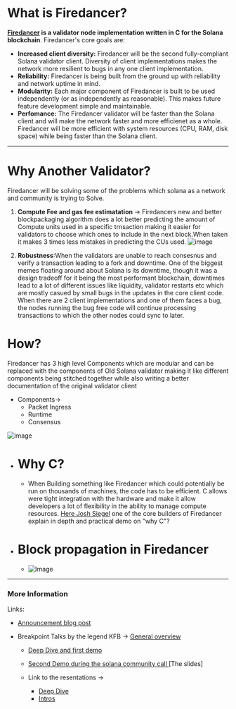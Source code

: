  # What is Firedancer?
**[Firedancer](https://jumpcrypto.com/firedancer/) is a validator node implementation written in C for the Solana blockchain**. Firedancer's core goals are:
- **Increased client diversity:** Firedancer will be the second fully-compliant Solana validator client. Diversity of client implementations makes the network more resilient to bugs in any one client implementation. 
- **Reliability:** Firedancer is being built from the ground up with reliability and network uptime in mind. 
- **Modularity:** Each major component of Firedancer is built to be used independently (or as independently as reasonable). This makes future feature development simple and maintainable. 
- **Perfomance:** The Firedancer validator will be faster than the Solana client and will make the network faster and more efficienet as a whole. Firedancer will be more efficient with system resources (CPU, RAM, disk space) while being faster than the Solana client. 
- ---
# Why Another Validator?
Firedancer will be solving some of the problems which solana as a network and community is trying to Solve.
1. **Compute Fee and gas fee estimatation** -> Firedancers new and better blockpackaging algorithm does a lot better predicting the amount of Compute units used in a specific trnsaction making it easier for validators to choose which ones to include in the next block.When taken it makes 3 times less mistakes in predicting the CUs used. ![image](https://user-images.githubusercontent.com/88841339/224479879-466202fb-d085-4c93-beb6-22d6c3885a44.png)

2. **Robustness**:When the validators are unable to reach consesnus and verify a transaction leading to a fork and downtime. One of the biggest memes floating around about Solana is its downtime, though it was a design tradeoff for it being the most performant blockchain, downtimes lead to a lot of different issues like liquidity, validator restarts etc which are mostly casued by small bugs in the updates in the core client code. 
When there are 2 client implementations and one of them faces a bug, the nodes running the bug free code will continue processing transactions to which the other nodes could sync to later. 
		
 # How?
 Firedancer has 3 high level Components which are modular and can be replaced with the components of Old Solana validator making it like different  components being stitched together while also writing a better documentation of the original validator client
- Components->
	- 	Packet Ingress
	- 	Runtime
	- 	Consensus

 ![image](https://user-images.githubusercontent.com/88841339/224098753-4a62136a-aad7-4343-89b0-f8c0fd45a990.png)

- # Why C?
	- When Building something like Firedancer which could potentially be run on thousands of machines, the code has to be efficient. C allows were tight integration with the hardware and make it allow developers a lot of flexibility in the ability to manage compute resources. [Here Josh Siegel](https://www.youtube.com/watch?v=9efhIs37hVI) one of the core builders of Firedancer explain in depth and practical demo on "why C"?
- # Block propagation in Firedancer
	- ![Image](https://pbs.twimg.com/media/FmSWXByXwAAD1oH?format=jpg&name=4096x4096)

---
	
### More Information 
Links:
- [Announcement blog post](https://jumpcrypto.com/jump-vs-the-speed-of-light/)
- Breakpoint Talks by the legend KFB -> [General overview](https://www.youtube.com/watch?v=Dh6Yn2Odyr4)

	- [Deep Dive and first demo ](https://www.youtube.com/watch?v=YF-7duYCK54)
	
	- [Second Demo during the solana community call ](https://www.youtube.com/watch?v=zFS7MY4spBE)
			[The slides]
	- Link to the resentations ->
		- [Deep Dive](https://jump-assets.storage.googleapis.com/2022-11-06-bowers-et-al-deep-dive-final-embed-public.pdf)
		- [Intros](https://jump-assets.storage.googleapis.com/2022-11-05-bowers-et-al-hold-me-closer-frankendancer-breakpoint-2022-final-embed-public.pdf)
		 
	
	





